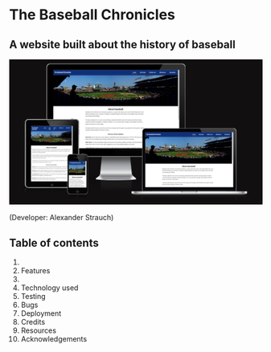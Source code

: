 # The Baseball Chronicles
## A website built about the history of baseball

![Mockup image](assets/docs/am-i-responsive.png)

(Developer: Alexander Strauch)

## Table of contents

1.
2. Features
3.
4. Technology used
5. Testing
6. Bugs
7. Deployment
8. Credits
9. Resources
10. Acknowledgements
